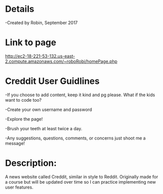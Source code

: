 # Details #

-Created by Robin, September 2017

# Link to page #
http://ec2-18-221-53-132.us-east-2.compute.amazonaws.com/~roboRobi/homePage.php

# Creddit User Guidlines #
-If you choose to add content, keep it kind and pg please. What if the kids want to code too?

-Create your own username and password

-Explore the page! 

-Brush your teeth at least twice a day. 

-Any suggestions, questions, comments, or concerns just shoot me a message! 

# Description: #

A news website called Creddit, similar in style to Reddit. Originally made for a course but will be updated over time so I can practice implementing new user features. 
